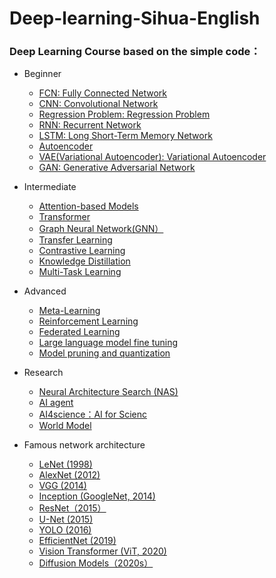 # Deep-learning-Sihua-English
### Deep Learning Course based on the simple code：
- Beginner
  - [FCN: Fully Connected Network](https://github.com/pengsihua2023/Deep-learning-Sihua-English/blob/main/Beginner%3A%20FCN(MLP).md)
  - [CNN: Convolutional Network](https://github.com/pengsihua2023/Deep-learning-Sihua-English/blob/main/Beginner%3A%20CNN.md)
  - [Regression Problem: Regression Problem](https://github.com/pengsihua2023/Deep-learning-Sihua-English/blob/main/Beginner%3A%20Regression%20Problem.md)
  - [RNN: Recurrent Network](https://github.com/pengsihua2023/Deep-learning-Sihua-English/blob/main/Beginner%3A%20RNN.md)
  - [LSTM: Long Short-Term Memory Network](https://github.com/pengsihua2023/Deep-learning-Sihua-English/blob/main/Beginner%3A%20LSTM.md)   
  - [Autoencoder](https://github.com/pengsihua2023/Deep-learning-Sihua-English/blob/main/Beginner%3A%20Autoencoder.md)
  - [VAE(Variational Autoencoder): Variational Autoencoder](https://github.com/pengsihua2023/Deep-learning-Sihua-English/blob/main/Beginner%3A%20VAE.md)
  - [GAN: Generative Adversarial Network](https://github.com/pengsihua2023/Deep-learning-Sihua-English/blob/main/Beginner%3A%20GAN.md) 
    
- Intermediate
  - [Attention-based Models](https://github.com/pengsihua2023/Deep-learning-Sihua-English/blob/main/Intermediate:%20Attention-based%20Model.md)
  - [Transformer](https://github.com/pengsihua2023/Deep-learning-Sihua-English/blob/main/Intermediate:%20Transformer.md)
  - [Graph Neural Network(GNN）](https://github.com/pengsihua2023/Deep-learning-Sihua-English/blob/main/Intermediate:%20Graph%20Neural%20Network(GNN).md)
  - [Transfer Learning](https://github.com/pengsihua2023/Deep-learning-Sihua-English/blob/main/Intermediate:%20Transfer%20Learning.md)
  - [Contrastive Learning](https://github.com/pengsihua2023/Deep-learning-Sihua-English/blob/main/Intermediate:%20Contrastive%20Learning.md)
  - [Knowledge Distillation](https://github.com/pengsihua2023/Deep-learning-Sihua-English/blob/main/Intermediate:%20Knowledge%20Distillation.md)
  - [Multi-Task Learning](https://github.com/pengsihua2023/Deep-learning-Sihua-English/blob/main/Intermediate:%20Multi-Task%20Learning.md)      
    
- Advanced
  - [Meta-Learning](https://github.com/pengsihua2023/Deep-learning-Sihua-English/blob/main/Advanced:%20Meta-Learning.md)
  - [Reinforcement Learning](https://github.com/pengsihua2023/Deep-learning-Sihua-English/blob/main/Advanced%3A%20Reinforcement%20Learning.md)
  - [Federated Learning](https://github.com/pengsihua2023/Deep-learning-Sihua-English/blob/main/Advanced%3A%20Federated%20Learning.md)
  - [Large language model fine tuning](https://github.com/pengsihua2023/Deep-learning-Sihua-English/blob/main/Advanced:%20Large%20language%20model%20fine%20tuning.md)
  - [Model pruning and quantization](https://github.com/pengsihua2023/Deep-learning-Sihua-English/blob/main/Advanced:%20Model%20pruning%20and%20quantization.md)
    
- Research 
  - [Neural Architecture Search (NAS)](https://github.com/pengsihua2023/Deep-learning-Sihua-English/blob/main/Research:%20Neural%20Architecture%20Search%20(NAS).md)
  - [AI agent](https://github.com/pengsihua2023/Deep-learning-Sihua-English/blob/main/Research:%20AI%20agent.md)
  - [AI4science：AI for Scienc](https://github.com/pengsihua2023/Deep-learning-Sihua-English/blob/main/Research:%20AI4science:%20AI%20for%20Scienc.md)
  - [World Model](https://github.com/pengsihua2023/Deep-learning-Sihua-English/blob/main/Research:%20World%20Model.md)

- Famous network architecture
    - [LeNet (1998)]()
    - [AlexNet (2012)]()
    - [VGG (2014)]()
    - [Inception (GoogleNet, 2014)]()
    - [ResNet（2015）]()
    - [U-Net (2015)]()
    - [YOLO (2016)]()
    - [EfficientNet (2019)]()
    - [Vision Transformer (ViT, 2020)]()
    - [Diffusion Models（2020s）]()
